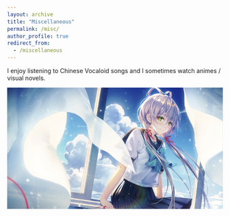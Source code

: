 ```yaml
---
layout: archive
title: "Miscellaneous"
permalink: /misc/
author_profile: true
redirect_from:
  - /miscellaneous
---
```


I enjoy listening to Chinese Vocaloid songs and I sometimes watch animes / visual novels.

![Luo Tianyi](../images/luotianyi.png)